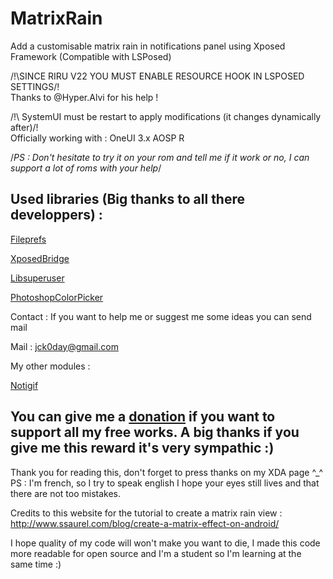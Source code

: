 # MatrixRain
Add a customisable matrix rain in notifications panel using Xposed Framework (Compatible with LSPosed)

/!\SINCE RIRU V22 YOU MUST ENABLE RESOURCE HOOK IN LSPOSED SETTINGS/!\
Thanks to @Hyper.Alvi for his help !

/!\ SystemUI must be restart to apply modifications (it changes dynamically after)/!\
Officially working with :
OneUI 3.x
AOSP R

/*PS : Don't hesitate to try it on your rom and tell me if it work or no, I can support a lot of roms with your help*/

## Used libraries (Big thanks to all there developpers) :
[Fileprefs](https://github.com/chengxuncc/fileprefs)

[XposedBridge](https://github.com/rovo89/XposedBridge)

[Libsuperuser](https://github.com/Chainfire/libsuperuser)

[PhotoshopColorPicker](https://github.com/AzeeSoft/AndroidPhotoshopColorPicker)

Contact :
If you want to help me or suggest me some ideas you can send mail

Mail : jck0day@gmail.com

My other modules :

[Notigif](https://forum.xda-developers.com/t/xposed-lsposed-notigif-add-a-gif-to-notifications-panel.4165259/)

## You can give me a [donation](https://www.paypal.com/cgi-bin/webscr?cmd=_s-xclick&hosted_button_id=A3YW496LXQZ5A&source=url) if you want to support all my free works. A big thanks if you give me this reward it's very sympathic :)

Thank you for reading this, don't forget to press thanks on my XDA page ^_^
PS : I'm french, so I try to speak english I hope your eyes still lives and that there are not too mistakes.

Credits to this website for the tutorial to create a matrix rain view : http://www.ssaurel.com/blog/create-a-matrix-effect-on-android/

I hope quality of my code will won't make you want to die, I made this code more readable for open source and I'm a student so I'm learning at the same time :)
